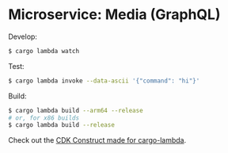 # Microservice: Media (GraphQL)

Develop:
```bash
$ cargo lambda watch
```

Test:
```bash
$ cargo lambda invoke --data-ascii '{"command": "hi"}'
```

Build:
```bash
$ cargo lambda build --arm64 --release
# or, for x86 builds
$ cargo lambda build --release
```


Check out the [CDK Construct made for cargo-lambda](https://github.com/cargo-lambda/cargo-lambda-cdk).
